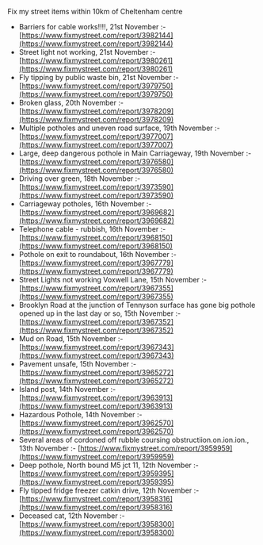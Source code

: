Fix my street items within 10km of Cheltenham centre

<!-- fix_marker starts -->

- Barriers for cable works!!!!, 21st November :- [https://www.fixmystreet.com/report/3982144](https://www.fixmystreet.com/report/3982144)
- Street light not working, 21st November :- [https://www.fixmystreet.com/report/3980261](https://www.fixmystreet.com/report/3980261)
- Fly tipping by public waste bin, 21st November :- [https://www.fixmystreet.com/report/3979750](https://www.fixmystreet.com/report/3979750)
- Broken glass, 20th November :- [https://www.fixmystreet.com/report/3978209](https://www.fixmystreet.com/report/3978209)
- Multiple potholes and uneven road surface, 19th November :- [https://www.fixmystreet.com/report/3977007](https://www.fixmystreet.com/report/3977007)
- Large, deep dangerous pothole in Main Carriageway, 19th November :- [https://www.fixmystreet.com/report/3976580](https://www.fixmystreet.com/report/3976580)
- Driving over green, 18th November :- [https://www.fixmystreet.com/report/3973590](https://www.fixmystreet.com/report/3973590)
- Carriageway potholes, 16th November :- [https://www.fixmystreet.com/report/3969682](https://www.fixmystreet.com/report/3969682)
- Telephone cable - rubbish, 16th November :- [https://www.fixmystreet.com/report/3968150](https://www.fixmystreet.com/report/3968150)
- Pothole on exit to roundabout, 16th November :- [https://www.fixmystreet.com/report/3967779](https://www.fixmystreet.com/report/3967779)
- Street Lights not working Voxwell Lane, 15th November :- [https://www.fixmystreet.com/report/3967355](https://www.fixmystreet.com/report/3967355)
- Brooklyn Road at the junction of Tennyson surface has gone big pothole opened up in the last day or so, 15th November :- [https://www.fixmystreet.com/report/3967352](https://www.fixmystreet.com/report/3967352)
- Mud on Road, 15th November :- [https://www.fixmystreet.com/report/3967343](https://www.fixmystreet.com/report/3967343)
- Pavement unsafe, 15th November :- [https://www.fixmystreet.com/report/3965272](https://www.fixmystreet.com/report/3965272)
- Island post, 14th November :- [https://www.fixmystreet.com/report/3963913](https://www.fixmystreet.com/report/3963913)
- Hazardous Pothole, 14th November :- [https://www.fixmystreet.com/report/3962570](https://www.fixmystreet.com/report/3962570)
- Several areas of cordoned off rubble coursing obstructiion.on.ion.ion., 13th November :- [https://www.fixmystreet.com/report/3959959](https://www.fixmystreet.com/report/3959959)
- Deep pothole, North bound M5 jct 11, 12th November :- [https://www.fixmystreet.com/report/3959395](https://www.fixmystreet.com/report/3959395)
- Fly tipped fridge freezer catkin drive, 12th November :- [https://www.fixmystreet.com/report/3958316](https://www.fixmystreet.com/report/3958316)
- Deceased cat, 12th November :- [https://www.fixmystreet.com/report/3958300](https://www.fixmystreet.com/report/3958300)

<!-- fix_marker ends -->
